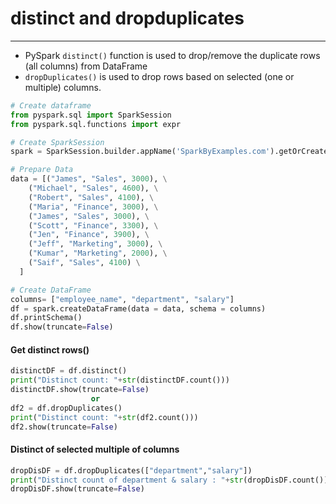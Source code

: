 # distinct and dropduplicates

---
* PySpark `distinct()` function is used to drop/remove the duplicate rows (all columns) from DataFrame
* `dropDuplicates()` is used to drop rows based on selected (one or multiple) columns. 

```python
# Create dataframe
from pyspark.sql import SparkSession
from pyspark.sql.functions import expr

# Create SparkSession
spark = SparkSession.builder.appName('SparkByExamples.com').getOrCreate()

# Prepare Data
data = [("James", "Sales", 3000), \
    ("Michael", "Sales", 4600), \
    ("Robert", "Sales", 4100), \
    ("Maria", "Finance", 3000), \
    ("James", "Sales", 3000), \
    ("Scott", "Finance", 3300), \
    ("Jen", "Finance", 3900), \
    ("Jeff", "Marketing", 3000), \
    ("Kumar", "Marketing", 2000), \
    ("Saif", "Sales", 4100) \
  ]

# Create DataFrame
columns= ["employee_name", "department", "salary"]
df = spark.createDataFrame(data = data, schema = columns)
df.printSchema()
df.show(truncate=False)
```
#### Get distinct rows()
```python
distinctDF = df.distinct()
print("Distinct count: "+str(distinctDF.count()))
distinctDF.show(truncate=False)
                  or
df2 = df.dropDuplicates()
print("Distinct count: "+str(df2.count()))
df2.show(truncate=False)
```
#### Distinct of selected multiple of columns
```python
dropDisDF = df.dropDuplicates(["department","salary"])
print("Distinct count of department & salary : "+str(dropDisDF.count()))
dropDisDF.show(truncate=False)
```
